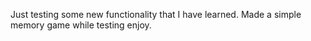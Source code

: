 Just testing some new functionality that I have learned. Made a simple memory game while testing enjoy.
